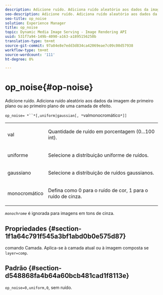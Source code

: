 ```yaml
---
description: Adicione ruído. Adiciona ruído aleatório aos dados da imagem de primeiro plano ou ao primeiro plano de uma camada de efeito.
seo-description: Adicione ruído. Adiciona ruído aleatório aos dados da imagem de primeiro plano ou ao primeiro plano de uma camada de efeito.
seo-title: op_noise
solution: Experience Manager
title: op_noise
topic: Dynamic Media Image Serving - Image Rendering API
uuid: 531f7a94-149b-4090-a163-a1895156250b
translation-type: tm+mt
source-git-commit: 97a84e8e7edd3d834ca42069eae7c09c00d57938
workflow-type: tm+mt
source-wordcount: '111'
ht-degree: 0%

---
```



# op_noise{#op-noise}

Adicione ruído. Adiciona ruído aleatório aos dados da imagem de primeiro plano ou ao primeiro plano de uma camada de efeito.

`op_noise= *``*[,uniform|gaussian[, *`valmonocromático`*]]`

<table id="table_40675464E5824D52BF392ECCE2DDC03C"> 
 <tbody> 
  <tr> 
   <td colname="col1"> <p><span class="codeph"> val</span> </p> </td> 
   <td colname="col2"> <p>Quantidade de ruído em porcentagem (0...100 int). </p> </td> 
  </tr> 
  <tr> 
   <td colname="col1"> <p><span class="codeph"> uniforme</span> </p> </td> 
   <td colname="col2"> <p>Selecione a distribuição uniforme de ruídos. </p> </td> 
  </tr> 
  <tr> 
   <td colname="col1"> <p><span class="codeph"> gaussiano</span> </p> </td> 
   <td colname="col2"> <p>Selecione a distribuição de ruídos gaussianos. </p> </td> 
  </tr> 
  <tr> 
   <td colname="col1"> <p><span class="varname"> monocromático</span> </p> </td> 
   <td colname="col2"> <p>Defina como 0 para o ruído de cor, 1 para o ruído de cinza. </p> </td> 
  </tr> 
 </tbody> 
</table>

*`monochrome`* é ignorada para imagens em tons de cinza.

## Propriedades {#section-1f1a64c791f545a3bf1abd0b0e575d87}

comando Camada. Aplica-se à camada atual ou à imagem composta se `layer=comp`.

## Padrão {#section-d548868fa4b64a60bcb481cad1f8113e}

`op_noise=0,uniform,0`, sem ruído.
